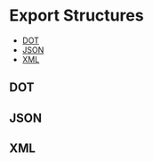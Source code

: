 # Export Structures <!-- omit in toc -->
- [DOT](#dot)
- [JSON](#json)
- [XML](#xml)

## DOT

## JSON

## XML